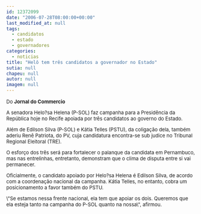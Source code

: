 ```yaml
---
id: 12372099
date: "2006-07-28T08:00:00+00:00"
last_modified_at: null
tags:
  - candidatos
  - estado
  - governadores
categories:
  - noticias
title: "Helô tem três candidatos a governador no Estado"
sutia: null
chapeu: null
autor: null
imagem: null
---
```

<p><FONT size=2></p>
<p><P>Do <STRONG>Jornal do Commercio</STRONG></P></p>
<p><P>A senadora Helo?sa Helena (P-SOL) faz campanha para a Presidência da República hoje no Recife apoiada por três candidatos ao governo do Estado. </P></p>
<p><P>Além de Edilson Silva (P-SOL) e Kátia Telles (PSTU), da coligação dela, também aderiu Renê Patriota, do PV, cuja candidatura encontra-se sub judice no Tribunal Regional Eleitoral (TRE). </P></p>
<p><P>O esforço dos três será para fortalecer o palanque da candidata em Pernambuco, mas nas entrelinhas, entretanto, demonstram que o clima de disputa entre si vai permanecer.</P></p>
<p><P>Oficialmente, o candidato apoiado por Helo?sa Helena é Edilson Silva, de acordo com a coordenação nacional da campanha. Kátia Telles, no entanto, cobra um posicionamento a favor também do PSTU. </P></p>
<p><P>\"Se estamos nessa frente nacional, ela tem que apoiar os dois. Queremos que ela esteja tanto na campanha do P-SOL quanto na nossa\", afirmou.</P></FONT> </p>
